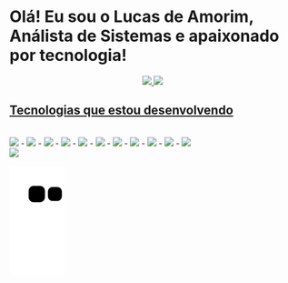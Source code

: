 # Olá! Eu sou o Lucas de Amorim, Análista de Sistemas e apaixonado por tecnologia!

<div align="center">
  <a href="https://github.com/Luckyx128">
      <img height="180em" src="https://github-readme-stats.vercel.app/api?username=Luckyx128&show_icons=true&theme=cobalt&include_all_commits=true&count_private=true"/>
      <img height="180em" src="https://github-readme-stats.vercel.app/api/top-langs/?username=Luckyx128&layout=compact&langs_count=7&theme=cobalt" />
  </a>
</div>

## [Tecnologias que estou desenvolvendo](https://github.com/Luckyx128)
<div style="display:inline_block"><br>
    <img height="25" src="https://cdn.jsdelivr.net/gh/devicons/devicon@latest/icons/python/python-original.svg" />
-
    <img height="25" src="https://cdn.jsdelivr.net/gh/devicons/devicon@latest/icons/java/java-original.svg" />
-
    <img height="25" src="https://cdn.jsdelivr.net/gh/devicons/devicon@latest/icons/laravel/laravel-original.svg" />
- 
    <img height="25" src="https://cdn.jsdelivr.net/gh/devicons/devicon@latest/icons/react/react-original.svg" />
-
    <img height="25" src="https://cdn.jsdelivr.net/gh/devicons/devicon@latest/icons/ember/ember-original.svg" />
-    
    <img height="25" src="https://cdn.jsdelivr.net/gh/devicons/devicon@latest/icons/spring/spring-original.svg" />
-
    <img height="25" src="https://cdn.jsdelivr.net/gh/devicons/devicon@latest/icons/javascript/javascript-original.svg" />
-
    <img height="25" src="https://cdn.jsdelivr.net/gh/devicons/devicon@latest/icons/typescript/typescript-original.svg" />
-
    <img height="25" src="https://cdn.jsdelivr.net/gh/devicons/devicon@latest/icons/microsoftsqlserver/microsoftsqlserver-original.svg" />
-
    <img height="25" src="https://cdn.jsdelivr.net/gh/devicons/devicon@latest/icons/postgresql/postgresql-original.svg" />
-
    <img height="25" src="https://cdn.jsdelivr.net/gh/devicons/devicon@latest/icons/docker/docker-original.svg" />
</div>

<a href = "https://www.linkedin.com/in/lucas-de-amorim-773929240/">
    <img src="https://img.shields.io/badge/LinkedIn-0077B5?style=for-the-badge&logo=linkedin&logoColor=white">
</a>

![Snake animation](https://github.com/Luckyx128/Luckyx128/blob/output/github-contribution-grid-snake.svg)